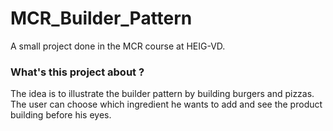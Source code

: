 # MCR_Builder_Pattern
A small project done in the MCR course at HEIG-VD.

### What's this project about ?
The idea is to illustrate the builder pattern by building burgers and pizzas. The user can choose which ingredient he wants to add and 
see the product building before his eyes.
